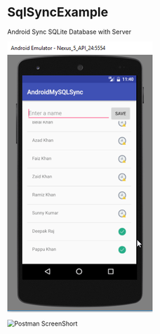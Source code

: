 # SqlSyncExample
Android Sync SQLite Database with Server

![Android Sync SQLite Database with Server](https://raw.githubusercontent.com/jayeshpansheriya/SqlSyncExample/master/android-sync-sqlite-database-with-mysql.png)

![Postman ScreenShort]()
